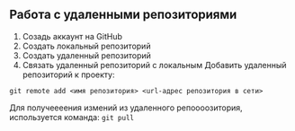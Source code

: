 ## Работа с удаленными репозиториями
1. Созадь аккаунт на GitHub
2. Создать локальный репозиторий
3. Создать удаленный репозиторий
4. Связать удаленный репозиторий с локальным
Добавить удаленный репозиторий к проекту:
```
git remote add <имя репозитория> <url-адрес репозитория в сети>
```
Для получеееения измений из удаленного репоооозитория, используется команда: `git pull`
